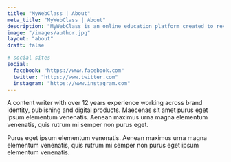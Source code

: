 ```yaml
---
title: "MyWebClass | About"
meta_title: "MyWebClass | About"
description: "MyWebClass is an online education platform created to revolutionize the way people learn. Our mission is to provide accessible and affordable education to anyone, anywhere, anytime. MyWebClass was founded in 2022 by Keith Williams, who is passionate about education and technology. Our team of experts includes experienced educators and developers who work together to create engaging and effective courses in various subjects. Join us and start your learning journey today!"
image: "/images/author.jpg"
layout: "about"
draft: false

# social sites
social:
  facebook: "https://www.facebook.com"
  twitter: "https://www.twitter.com"
  instagram: "https://www.instagram.com"
---
```


A content writer with over 12 years experience working across brand identity, publishing and digital products. Maecenas sit amet purus eget ipsum elementum venenatis. Aenean maximus urna magna elementum venenatis, quis rutrum mi semper non purus eget.

Purus eget ipsum elementum venenatis. Aenean maximus urna magna elementum venenatis, quis rutrum mi semper non purus eget ipsum elementum venenatis.
